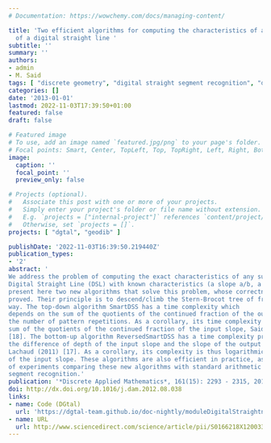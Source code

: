 ```yaml
---
# Documentation: https://wowchemy.com/docs/managing-content/

title: 'Two efficient algorithms for computing the characteristics of a subsegment
  of a digital straight line '
subtitle: ''
summary: ''
authors:
- admin
- M. Said
tags: [ "discrete geometry", "digital straight segment recognition", "digital straightness", "2D", "Christoffel word", "pattern", "continued fraction", "digital geometry" ]
categories: []
date: '2013-01-01'
lastmod: 2022-11-03T17:39:50+01:00
featured: false
draft: false

# Featured image
# To use, add an image named `featured.jpg/png` to your page's folder.
# Focal points: Smart, Center, TopLeft, Top, TopRight, Left, Right, BottomLeft, Bottom, BottomRight.
image:
  caption: ''
  focal_point: ''
  preview_only: false

# Projects (optional).
#   Associate this post with one or more of your projects.
#   Simply enter your project's folder or file name without extension.
#   E.g. `projects = ["internal-project"]` references `content/project/deep-learning/index.md`.
#   Otherwise, set `projects = []`.
projects: [ "dgtal", "geodib" ]

publishDate: '2022-11-03T16:39:50.219440Z'
publication_types:
- '2'
abstract: '
We address the problem of computing the exact characteristics of any subsegment of a
Digital Straight Line (DSL) with known characteristics (a slope a/b, a shift to origin &mu;). We
present here two new algorithms that solve this problem, whose correctnesses are fully
proved. Their principle is to descend/climb the Stern-Brocot tree of fractions in a topdown/bottom-up
way. The top-down algorithm SmartDSS has a time complexity which
depends on the sum of the quotients of the continued fraction of the output slope and on
the number of pattern repetitions. As a corollary, its time complexity is bounded by the
sum of the quotients of the continued fraction of the input slope, Said and Lachaud (2009)
[18]. The bottom-up algorithm ReversedSmartDSS has a time complexity proportional to
the difference of depth of the input slope and the slope of the output segment, Said and
Lachaud (2011) [17]. As a corollary, its complexity is thus logarithmic in the coefficients
of the input slope. These algorithms are also efficient in practice, as shown by a series
of experiments comparing these new algorithms with standard arithmetic digital straight
segment recognition.'
publication: '*Discrete Applied Mathematics*, 161(15): 2293 - 2315, 2013'
doi: http://dx.doi.org/10.1016/j.dam.2012.08.038
links:
- name: Code (DGtal)
  url: 'https://dgtal-team.github.io/doc-nightly/moduleDigitalStraightness.html'
- name: URL
  url: http://www.sciencedirect.com/science/article/pii/S0166218X12003381
---
```

